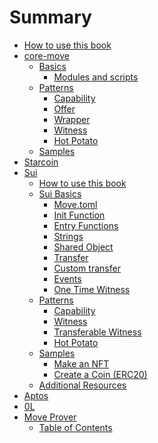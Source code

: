 # Summary

- [How to use this book](README.md)
- [core-move](./core-move/README.md)
  - [Basics](./core-move/basics/README.md)
    - [Modules and scripts](./core-move/basics/modules-and-scripts.md)
  - [Patterns](./core-move/patterns/README.md)  
    - [Capability](./core-move/patterns/capability.md)
    - [Offer](./core-move/patterns/offer.md)
    - [Wrapper](./core-move/patterns/wrapper.md)
    - [Witness](./core-move/patterns/witness.md)
    - [Hot Potato](./core-move/patterns/hot-potato.md)
  - [Samples](./core-move/samples/README.md)
- [Starcoin](starcoin/README.md)
- [Sui](sui/README.md)
  - [How to use this book](./sui/README.md)
  - [Sui Basics](./sui/basics/README.md)
      - [Move.toml](./sui/basics/move-toml.md)
      - [Init Function](./sui/basics/init-function.md)
      - [Entry Functions](./sui/basics/entry-functions.md)
      - [Strings](./sui/basics/strings.md)
      - [Shared Object](./sui/basics/shared-object.md)
      - [Transfer](./sui/basics/transfer.md)
      - [Custom transfer](./sui/basics/custom-transfer.md)
      - [Events](./sui/basics/events.md)
      - [One Time Witness](./sui/basics/one-time-witness.md)
      <!-- - [Owned Objects](./sui/basics/owned-objects.md) -->
      <!-- - [Bag](./sui/basics/bag.md) -->
      <!-- - [Map - Indexed Collection](./sui/basics/vec-map.md) -->
  - [Patterns](./sui/patterns/README.md)
      - [Capability](./sui/patterns/capability.md)
      - [Witness](./sui/patterns/witness.md)
      - [Transferable Witness](./sui/patterns/transferable-witness.md)
      - [Hot Potato](./sui/patterns/hot-potato.md)
  - [Samples](./sui/samples/README.md)
      - [Make an NFT](./sui/samples/nft.md)
      - [Create a Coin (ERC20)](./sui/samples/coin.md)
  - [Additional Resources](./sui/LINKS.md)
      <!-- - [Make a Character](./sui/samples/character.md) -->
- [Aptos](aptos/README.md)
- [0L](0L/README.md)
- [Move Prover](prover/README.md)
  - [Table of Contents](./prover/README.md)